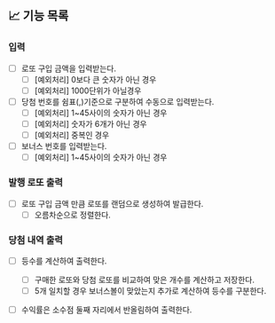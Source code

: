## 📈 기능 목록

### 입력

- [ ] 로또 구입 금액을 입력받는다.
    - [ ] [예외처리] 0보다 큰 숫자가 아닌 경우
    - [ ] [예외처리] 1000단위가 아닐경우

- [ ] 당첨 번호를 쉼표(,)기준으로 구분하여 수동으로 입력받는다.
    - [ ] [예외처리] 1~45사이의 숫자가 아닌 경우
    - [ ] [예외처리] 숫자가 6개가 아닌 경우
    - [ ] [예외처리] 중복인 경우

- [ ] 보너스 번호를 입력받는다.
    - [ ] [예외처리] 1~45사이의 숫자가 아닌 경우

### 발행 로또 출력

- [ ] 로또 구입 금액 만큼 로또를 랜덤으로 생성하여 발급한다.
    - [ ] 오름차순으로 정렬한다.

### 당첨 내역 출력

- [ ] 등수를 계산하여 출력한다.
    - [ ] 구매한 로또와 당첨 로또를 비교하여 맞은 개수를 계산하고 저장한다.
    - [ ] 5개 일치할 경우 보너스볼이 맞았는지 추가로 계산하여 등수를 구분한다.

- [ ] 수익률은 소수점 둘째 자리에서 반올림하여 출력한다.

